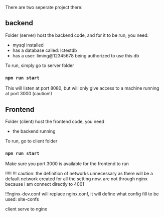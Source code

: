 There are two seperate project there:
## backend
Folder (server) host the backend code, and for it to be run, you need:
- mysql installed
- has a database called: lctestdb
- has a user: liming@12345678 being authorized to use this db

To run, simply go to server folder
### `npm run start`
This will listen at port 8080, but will only give access to a machine running at port 3000 (caution!)


## Frontend
Folder (client) host the frontend code, you need
- the backend running

To run, go to client folder
### `npm run start`
Make sure you port 3000 is available for the frontend to run

!!!!!
!!! caution: the definition of networks unnecessary as there will be a default network created for all
the setting now, are not through nginx because i am connect directly to 4001

!!!nginx-dev.conf will replace nginx.conf, it will define what config fill to be used: site-confs

client serve to nginx